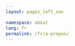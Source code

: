 ```yaml
---
layout: pages_left_nav

namespace: about
lang: fr
permalink: /fr/a-propos/
---
```


<!-- Content starts -->

<!-- Content ends -->